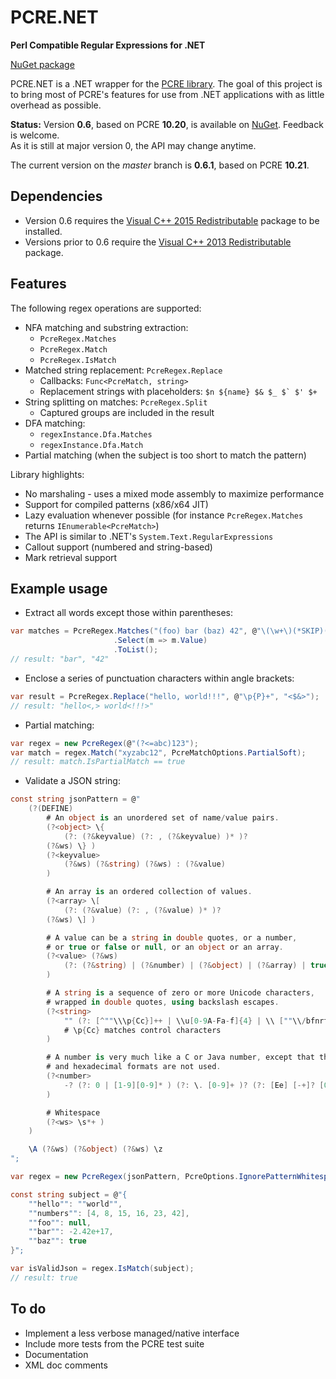 
PCRE.NET
=========

**Perl Compatible Regular Expressions for .NET**

[NuGet package](https://www.nuget.org/packages/PCRE.NET)

PCRE.NET is a .NET wrapper for the [PCRE library](http://www.pcre.org/). The goal of this project is to bring most of PCRE's features for use from .NET applications with as little overhead as possible.

**Status:** Version **0.6**, based on PCRE **10.20**, is available on [NuGet](https://www.nuget.org/packages/PCRE.NET). Feedback is welcome.  
As it is still at major version 0, the API may change anytime.

The current version on the *master* branch is **0.6.1**, based on PCRE **10.21**.

## Dependencies ##

- Version 0.6 requires the [Visual C++ 2015 Redistributable](https://www.microsoft.com/en-us/download/details.aspx?id=48145) package to be installed.
- Versions prior to 0.6 require the [Visual C++ 2013 Redistributable](http://www.microsoft.com/en-us/download/details.aspx?id=40784) package.

## Features ##

The following regex operations are supported:

- NFA matching and substring extraction:
  - `PcreRegex.Matches`
  - `PcreRegex.Match`
  - `PcreRegex.IsMatch`
- Matched string replacement: `PcreRegex.Replace`
  - Callbacks: `Func<PcreMatch, string>`
  - Replacement strings with placeholders: ``$n ${name} $& $_ $` $' $+``
- String splitting on matches: `PcreRegex.Split`
  - Captured groups are included in the result
- DFA matching:
  - `regexInstance.Dfa.Matches`
  - `regexInstance.Dfa.Match`
- Partial matching (when the subject is too short to match the pattern)

Library highlights:

- No marshaling - uses a mixed mode assembly to maximize performance
- Support for compiled patterns (x86/x64 JIT)
- Lazy evaluation whenever possible (for instance `PcreRegex.Matches` returns `IEnumerable<PcreMatch>`)
- The API is similar to .NET's `System.Text.RegularExpressions`
- Callout support (numbered and string-based)
- Mark retrieval support

## Example usage ##

- Extract all words except those within parentheses:

```C#
var matches = PcreRegex.Matches("(foo) bar (baz) 42", @"\(\w+\)(*SKIP)(*FAIL)|\w+")
                       .Select(m => m.Value)
                       .ToList();
// result: "bar", "42"
```

- Enclose a series of punctuation characters within angle brackets:

```C#
var result = PcreRegex.Replace("hello, world!!!", @"\p{P}+", "<$&>");
// result: "hello<,> world<!!!>"
```

- Partial matching:

```C#
var regex = new PcreRegex(@"(?<=abc)123");
var match = regex.Match("xyzabc12", PcreMatchOptions.PartialSoft);
// result: match.IsPartialMatch == true
```

- Validate a JSON string:

```C#
const string jsonPattern = @"
    (?(DEFINE)
        # An object is an unordered set of name/value pairs.
        (?<object> \{
            (?: (?&keyvalue) (?: , (?&keyvalue) )* )?
        (?&ws) \} )
        (?<keyvalue>
            (?&ws) (?&string) (?&ws) : (?&value)
        )

        # An array is an ordered collection of values.
        (?<array> \[
            (?: (?&value) (?: , (?&value) )* )?
        (?&ws) \] )

        # A value can be a string in double quotes, or a number,
        # or true or false or null, or an object or an array.
        (?<value> (?&ws)
            (?: (?&string) | (?&number) | (?&object) | (?&array) | true | false | null )
        )

        # A string is a sequence of zero or more Unicode characters,
        # wrapped in double quotes, using backslash escapes.
        (?<string>
            "" (?: [^""\\\p{Cc}]++ | \\u[0-9A-Fa-f]{4} | \\ [""\\/bfnrt] )* ""
            # \p{Cc} matches control characters
        )

        # A number is very much like a C or Java number, except that the octal
        # and hexadecimal formats are not used.
        (?<number>
            -? (?: 0 | [1-9][0-9]* ) (?: \. [0-9]+ )? (?: [Ee] [-+]? [0-9]+ )?
        )

        # Whitespace
        (?<ws> \s*+ )
    )

    \A (?&ws) (?&object) (?&ws) \z
";

var regex = new PcreRegex(jsonPattern, PcreOptions.IgnorePatternWhitespace);

const string subject = @"{
    ""hello"": ""world"",
    ""numbers"": [4, 8, 15, 16, 23, 42],
    ""foo"": null,
    ""bar"": -2.42e+17,
    ""baz"": true
}";

var isValidJson = regex.IsMatch(subject);
// result: true
```

## To do ##

- Implement a less verbose managed/native interface
- Include more tests from the PCRE test suite
- Documentation
- XML doc comments
